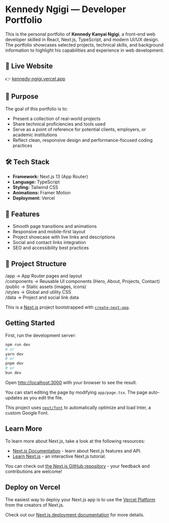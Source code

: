 # Kennedy Ngigi — Developer Portfolio

This is the personal portfolio of **Kennedy Kanyai Ngigi**, a front-end web developer skilled in React, Next.js, TypeScript, and modern UI/UX design. The portfolio showcases selected projects, technical skills, and background information to highlight his capabilities and experience in web development.


## 🔗 Live Website

👉 [kennedy-ngigi.vercel.app](https://kennedy-ngigi.vercel.app)

## 🎯 Purpose

The goal of this portfolio is to:
- Present a collection of real-world projects
- Share technical proficiencies and tools used
- Serve as a point of reference for potential clients, employers, or academic institutions
- Reflect clean, responsive design and performance-focused coding practices

## 🛠️ Tech Stack

- **Framework:** Next.js 13 (App Router)
- **Language:** TypeScript
- **Styling:** Tailwind CSS
- **Animations:** Framer Motion
- **Deployment:** Vercel

## 🧩 Features

- Smooth page transitions and animations
- Responsive and mobile-first layout
- Project showcase with live links and descriptions
- Social and contact links integration
- SEO and accessibility best practices

## 📁 Project Structure

 /app → App Router pages and layout  
 /components → Reusable UI components (Hero, About, Projects, Contact)  
 /public → Static assets (images, icons)  
 /styles → Global and utility CSS  
 /data → Project and social link data  


This is a [Next.js](https://nextjs.org/) project bootstrapped with [`create-next-app`](https://github.com/vercel/next.js/tree/canary/packages/create-next-app).

## Getting Started

First, run the development server:

```bash
npm run dev
# or
yarn dev
# or
pnpm dev
# or
bun dev
```

Open [http://localhost:3000](http://localhost:3000) with your browser to see the result.

You can start editing the page by modifying `app/page.tsx`. The page auto-updates as you edit the file.

This project uses [`next/font`](https://nextjs.org/docs/basic-features/font-optimization) to automatically optimize and load Inter, a custom Google Font.

## Learn More

To learn more about Next.js, take a look at the following resources:

- [Next.js Documentation](https://nextjs.org/docs) - learn about Next.js features and API.
- [Learn Next.js](https://nextjs.org/learn) - an interactive Next.js tutorial.

You can check out [the Next.js GitHub repository](https://github.com/vercel/next.js/) - your feedback and contributions are welcome!

## Deploy on Vercel

The easiest way to deploy your Next.js app is to use the [Vercel Platform](https://vercel.com/new?utm_medium=default-template&filter=next.js&utm_source=create-next-app&utm_campaign=create-next-app-readme) from the creators of Next.js.

Check out our [Next.js deployment documentation](https://nextjs.org/docs/deployment) for more details.

